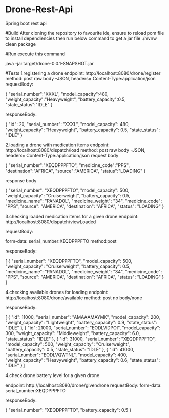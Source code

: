 # Drone-Rest-Api
Spring boot rest api

#Build
After cloning the repository to favourite ide, ensure to reload pom file to install dependiencies
then run below command to get a jar file
./mvnw clean package

#Run
execute this command

java -jar target/drone-0.0.1-SNAPSHOT.jar


#Tests
1.registering a drone
endpoint:
http://localhost:8080/drone/register
method: post
raw body -JSON, headers= Content-Type:application/json
requestBody:

{
    "serial_number":"XXXL",
    "model_capacity":480,
    "weight_capacity":"Heavyweight",
    "battery_capacity":0.5,
    "state_status":"IDLE"
}

responseBody:

{
    "id": 20,
    "serial_number": "XXXL",
    "model_capacity": 480,
    "weight_capacity": "Heavyweight",
    "battery_capacity": 0.5,
    "state_status": "IDLE"
}


2.loading a drone with medication items
endpoint:
http://localhost:8080/dispatch/load
method: post
raw body -JSON, headers= Content-Type:application/json
request body

{
    "serial_number":"XEQDPPPFTO",
    "medicine_code":"PPS",
    "destination":"AFRICA",
    "source":"AMERICA",
    "status":"LOADING"
}

response body

{
    "serial_number": "XEQDPPPFTO",
    "model_capacity": 500,
    "weight_capacity": "Cruiserweight",
    "battery_capacity": 0.5,
    "medicine_name": "PANADOL",
    "medicine_weight": "34",
    "medicine_code": "PPS",
    "source": "AMERICA",
    "destination": "AFRICA",
    "status": "LOADING"
}

3.checking loaded medication items for a given drone
endpoint:
http://localhost:8080/dispatch/viewLoaded

requestBody:

form-data: serial_number:XEQDPPPFTO
method:post

responseBody:

[
    {
        "serial_number": "XEQDPPPFTO",
        "model_capacity": 500,
        "weight_capacity": "Cruiserweight",
        "battery_capacity": 0.5,
        "medicine_name": "PANADOL",
        "medicine_weight": "34",
        "medicine_code": "PPS",
        "source": "AMERICA",
        "destination": "AFRICA",
        "status": "LOADING"
    }
]


4.checking available drones for loading
endpoint:
http://localhost:8080/drone/available
method: post
no body/none

responseBody:

[
    {
        "id": 11000,
        "serial_number": "AMAAAMAYMK",
        "model_capacity": 200,
        "weight_capacity": "Lightweight",
        "battery_capacity": 0.9,
        "state_status": "IDLE"
    },
    {
        "id": 21000,
        "serial_number": "EODLVIDPOI",
        "model_capacity": 300,
        "weight_capacity": "Middleweight",
        "battery_capacity": 6.0,
        "state_status": "IDLE"
    },
    {
        "id": 31000,
        "serial_number": "XEQDPPPFTO",
        "model_capacity": 500,
        "weight_capacity": "Cruiserweight",
        "battery_capacity": 0.5,
        "state_status": "IDLE"
    },
    {
        "id": 41000,
        "serial_number": "EODLVQWTNL",
        "model_capacity": 400,
        "weight_capacity": "Heavyweight",
        "battery_capacity": 0.6,
        "state_status": "IDLE"
    }
]

4.check drone battery level for a given drone

endpoint:
http://localhost:8080/drone/givendrone
requestBody:
form-data:
serial_number:XEQDPPPFTO

responseBody:

{
    "serial_number": "XEQDPPPFTO",
    "battery_capacity": 0.5
}

